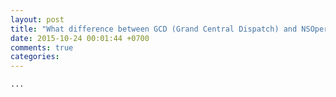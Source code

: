 ```yaml
---
layout: post
title: "What difference between GCD (Grand Central Dispatch) and NSOperation?"
date: 2015-10-24 00:01:44 +0700
comments: true
categories: 
---
```

```...```